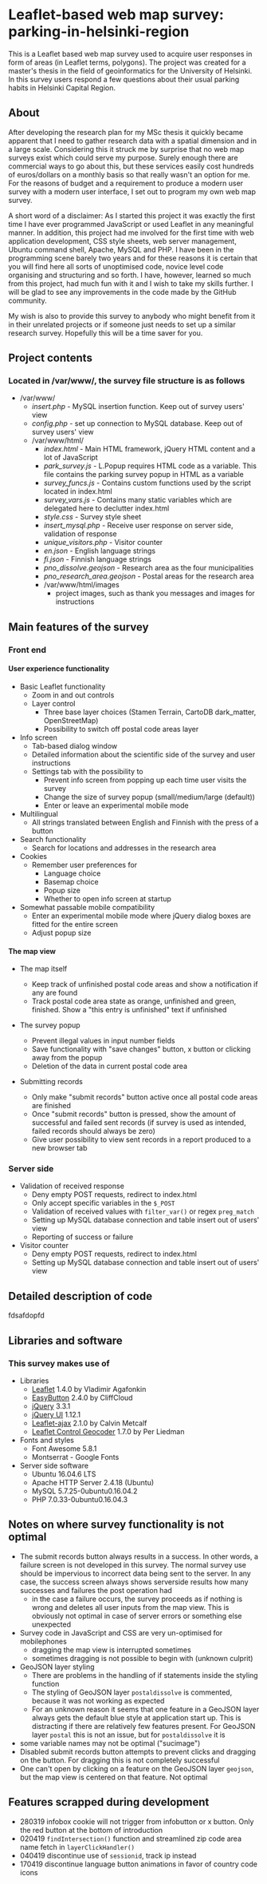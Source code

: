 # Leaflet-based web map survey: parking-in-helsinki-region
This is a Leaflet based web map survey used to acquire user responses in form of areas (in Leaflet terms, polygons). The project was created for a master's thesis in the field of geoinformatics for the University of Helsinki. In this survey users respond a few questions about their usual parking habits in Helsinki Capital Region.

## About

After developing the research plan for my MSc thesis it quickly became apparent that I need to gather research data with a spatial dimension and in a large scale. Considering this it struck me by surprise that no web map surveys exist which could serve my purpose. Surely enough there are commercial ways to go about this, but these services easily cost hundreds of euros/dollars on a monthly basis so that really wasn't an option for me. For the reasons of budget and a requirement to produce a modern user survey with a modern user interface, I set out to program my own web map survey.

A short word of a disclaimer: As I started this project it was exactly the first time I have ever programmed JavaScript or used Leaflet in any meaningful manner. In addition, this project had me involved for the first time with web application development, CSS style sheets, web server management, Ubuntu command shell, Apache, MySQL and PHP. I have been in the programming scene barely two years and for these reasons it is certain that you will find here all sorts of unoptimised code, novice level code organising and structuring and so forth. I have, however, learned so much from this project, had much fun with it and I wish to take my skills further. I will be glad to see any improvements in the code made by the GitHub community.

My wish is also to provide this survey to anybody who might benefit from it in their unrelated projects or if someone just needs to set up a similar research survey. Hopefully this will be a time saver for you.


## Project contents
### Located in /var/www/, the survey file structure is as follows

- /var/www/
  - _insert.php_ - MySQL insertion function. Keep out of survey users' view
  - _config.php_ - set up connection to MySQL database. Keep out of survey users' view
  - /var/www/html/
    - _index.html_ - Main HTML framework, jQuery HTML content and a lot of JavaScript
    - _park_survey.js_ - L.Popup requires HTML code as a variable. This file contains the parking survey popup in HTML as a variable
    - _survey_funcs.js_ - Contains custom functions used by the script located in index.html
    - _survey_vars.js_ - Contains many static variables which are delegated here to declutter index.html
    - _style.css_ - Survey style sheet
    - _insert_mysql.php_ - Receive user response on server side, validation of response
    - _unique_visitors.php_ - Visitor counter
    - _en.json_ - English language strings
    - _fi.json_ - Finnish language strings
    - _pno_dissolve.geojson_ - Research area as the four municipalities
    - _pno_research_area.geojson_ - Postal areas for the research area
    - /var/www/html/images
      - project images, such as thank you messages and images for instructions

## Main features of the survey

### Front end

#### User experience functionality
* Basic Leaflet functionality 
  - Zoom in and out controls
  - Layer control
    - Three base layer choices (Stamen Terrain, CartoDB dark_matter, OpenStreetMap)
    - Possibility to switch off postal code areas layer
* Info screen
  - Tab-based dialog window
  - Detailed information about the scientific side of the survey and user instructions
  - Settings tab with the possibility to
    - Prevent info screen from popping up each time user visits the survey
    - Change the size of survey popup (small/medium/large (default))
    - Enter or leave an experimental mobile mode
* Multilingual
  - All strings translated between English and Finnish with the press of a button
* Search functionality
  - Search for locations and addresses in the research area
* Cookies
  - Remember user preferences for
    - Language choice
    - Basemap choice
    - Popup size
    - Whether to open info screen at startup
* Somewhat passable mobile compatibility
  - Enter an experimental mobile mode where jQuery dialog boxes are fitted for the entire screen
  - Adjust popup size

#### The map view
* The map itself
  - Keep track of unfinished postal code areas and show a notification if any are found
  - Track postal code area state as orange, unfinished and green, finished. Show a "this entry is unfinished" text if unfinished
  
* The survey popup
  - Prevent illegal values in input number fields
  - Save functionality with "save changes" button, x button or clicking away from the popup
  - Deletion of the data in current postal code area
* Submitting records
  - Only make "submit records" button active once all postal code areas are finished
  - Once "submit records" button is pressed, show the amount of successful and failed sent records (if survey is used as intended, failed records should always be zero)
  - Give user possibility to view sent records in a report produced to a new browser tab

### Server side
* Validation of received response
  - Deny empty POST requests, redirect to index.html
  - Only accept specific variables in the `$_POST`
  - Validation of received values with `filter_var()` or regex `preg_match`
  - Setting up MySQL database connection and table insert out of users' view
  - Reporting of success or failure
* Visitor counter
  - Deny empty POST requests, redirect to index.html
  - Setting up MySQL database connection and table insert out of users' view



## Detailed description of code

fdsafdopfd

## Libraries and software
### This survey makes use of
* Libraries
  - [Leaflet](https://leafletjs.com) 1.4.0 by Vladimir Agafonkin
  - [EasyButton](https://github.com/CliffCloud/Leaflet.EasyButton) 2.4.0 by CliffCloud
  - [jQuery](https://jquery.com) 3.3.1
  - [jQuery UI](https://jqueryui.com) 1.12.1
  - [Leaflet-ajax](https://github.com/calvinmetcalf/leaflet-ajax) 2.1.0 by Calvin Metcalf
  - [Leaflet Control Geocoder](https://github.com/perliedman/leaflet-control-geocoder) 1.7.0 by Per Liedman
* Fonts and styles
  - Font Awesome 5.8.1
  - Montserrat - Google Fonts
* Server side software
  - Ubuntu 16.04.6 LTS
  - Apache HTTP Server 2.4.18 (Ubuntu)
  - MySQL 5.7.25-0ubuntu0.16.04.2
  - PHP 7.0.33-0ubuntu0.16.04.3

## Notes on where survey functionality is not optimal
* The submit records button always results in a success. In other words, a failure screen is not developed in this survey. The normal survey use should be impervious to incorrect data being sent to the server. In any case, the success screen always shows serverside results how many successes and failures the post operation had
  - in the case a failure occurs, the survey proceeds as if nothing is wrong and deletes all user inputs from the map view. This is obviously not optimal in case of server errors or something else unexpected
* Survey code in JavaScript and CSS are very un-optimised for mobilephones
  - dragging the map view is interrupted sometimes
  - sometimes dragging is not possible to begin with (unknown culprit)
* GeoJSON layer styling
  - There are problems in the handling of if statements inside the styling function
  - The styling of GeoJSON layer `postaldissolve` is commented, because it was not working as expected
  - For an unknown reason it seems that one feature in a GeoJSON layer always gets the default blue style at application start up. This is distracting if there are relatively few features present. For GeoJSON layer `postal` this is not an issue, but for `postaldissolve` it is
* some variable names may not be optimal ("sucimage")
* Disabled submit records button attempts to prevent clicks and dragging on the button. For dragging this is not completely successful
* One can't open by clicking on a feature on the GeoJSON layer `geojson`, but the map view is centered on that feature. Not optimal

## Features scrapped during development
* 280319 infobox cookie will not trigger from infobutton or x button. Only the red button at the bottom of introduction
* 020419 `findIntersection()` function and streamlined zip code area name fetch in `layerClickHandler()`
* 040419 discontinue use of `sessionid`, track ip instead
* 170419 discontinue language button animations in favor of country code icons
